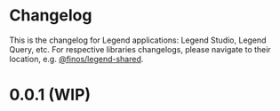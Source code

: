 # Changelog

This is the changelog for Legend applications: Legend Studio, Legend Query, etc. For respective libraries changelogs, please navigate to their location, e.g. [@finos/legend-shared](https://github.com/finos/legend-studio/tree/master/packages/legend-shared).

# 0.0.1 (WIP)
